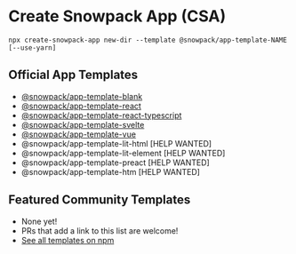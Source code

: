 # Create Snowpack App (CSA)

```
npx create-snowpack-app new-dir --template @snowpack/app-template-NAME [--use-yarn]
```

## Official App Templates

- [@snowpack/app-template-blank](/templates/app-template-blank)
- [@snowpack/app-template-react](/templates/app-template-react)
- [@snowpack/app-template-react-typescript](/templates/app-template-react-typescript)
- [@snowpack/app-template-svelte](/templates/app-template-svelte)
- [@snowpack/app-template-vue](/templates/app-template-vue)
- @snowpack/app-template-lit-html [HELP WANTED]
- @snowpack/app-template-lit-element [HELP WANTED]
- @snowpack/app-template-preact [HELP WANTED]
- @snowpack/app-template-htm [HELP WANTED]

## Featured Community Templates

- None yet!
- PRs that add a link to this list are welcome!
- [See all templates on npm](https://www.npmjs.com/search?q=keywords%3Acsa-template)
